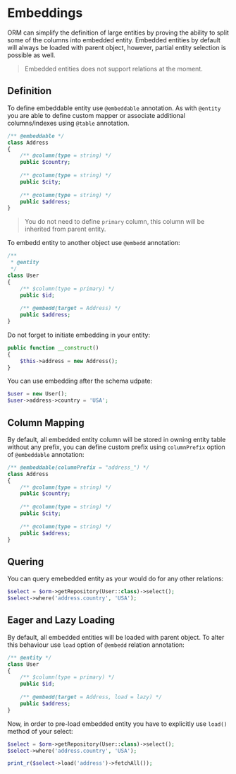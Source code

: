 # Embeddings
ORM can simplify the definition of large entities by proving the ability to split some of the columns into embedded entity. Embedded entities by default will always be loaded with parent object, however, partial entity selection is possible as well.

> Embedded entities does not support relations at the moment.

## Definition
To define embeddable entity use `@embeddable` annotation. As with `@entity` you are able to define custom mapper or associate additional columns/indexes using `@table` annotation.

```php
/** @embeddable */
class Address 
{
    /** @column(type = string) */ 
    public $country;
  
    /** @column(type = string) */ 
    public $city;
  
    /** @column(type = string) */ 
    public $address;
}
```

> You do not need to define `primary` column, this column will be inherited from parent entity.

To embedd entity to another object use `@embedd` annotation:

```php
/**  
 * @entity
 */
class User 
{
    /** $column(type = primary) */
    public $id;
    
    /** @embedd(target = Address) */
    public $address;
}
```

Do not forget to initiate embedding in your entity:

```php
public function __construct()
{
    $this->address = new Address();
}
```

You can use embedding after the schema udpate:

```php
$user = new User();
$user->address->country = 'USA';
```

## Column Mapping
By default, all embedded entity column will be stored in owning entity table without any prefix, you can define custom prefix using
`columnPrefix` option of `@embeddable` annotation:

```php
/** @embeddable(columnPrefix = "address_") */
class Address 
{
    /** @column(type = string) */ 
    public $country;
  
    /** @column(type = string) */ 
    public $city;
  
    /** @column(type = string) */ 
    public $address;
}
```

## Quering
You can query emebedded entity as your would do for any other relations:

```php
$select = $orm->getRepository(User::class)->select();
$select->where('address.country', 'USA');
```

## Eager and Lazy Loading
By default, all embedded entities will be loaded with parent object. To alter this behaviour use `load` option of `@embedd` relation annotation:

```php
/** @entity */
class User 
{
    /** $column(type = primary) */
    public $id;
    
    /** @embedd(target = Address, load = lazy) */
    public $address;
}
```

Now, in order to pre-load embedded entity you have to explicitly use `load()` method of your select:

```php
$select = $orm->getRepository(User::class)->select();
$select->where('address.country', 'USA');

print_r($select->load('address')->fetchAll());
```
